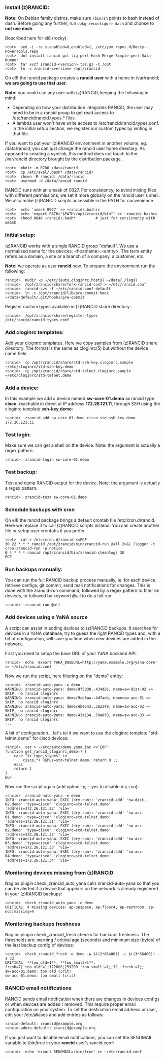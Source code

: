 ### Install (z)RANCiD:

**Note:** On Debian family distros, make sure `/bin/sh` points to bash instead of dash. Before going any further, run `dpkg-reconfigure dash` and choose to **not use dash**.

Described here for el8 (rocky):

```
root>  sed -i -re s,enabled=0,enabled=1, /etc/yum.repos.d/Rocky-PowerTools.repo
root>  dnf install rancid git tig perl-Hash-Merge-Simple perl-Data-Dumper
root>  tar xvzf zrancid-<version>.tar.gz -C /opt
root>  ln -s zrancid-<version> /opt/zrancid
```

On el8 the rancid package creates a **rancid user** with a home in /var/rancid; **we are going to use that user**.

**Note:** you could use any user with (z)RANCiD, keeping the following in mind:

* Depending on how your distribution integrates RANCiD, the user may need to be in a rancid group to get read access to /etc/rancid/rancid.types.* files.
* A lambda user won't have write access to /etc/rancid/rancid.types.conf. In the initial setup section, we register our custom types by writing in that file.

If you want to put your (z)RANCiD environment in another volume, eg. /data/rancid, you can just change the rancid user home directory. As opposed to creating a symlink, this method does not touch to the /var/rancid directory brought by the distribution package.

```
root>  mkdir -m 0700 /data/rancid
root>  cp /etc/skel/.bash* /data/rancid/
root>  chown -R rancid: /data/rancid
root>  usermod -d /data/rancid rancid
```

RANCiD runs with an umask of 0027. For consistency, to avoid mixing files with different permissions, we set it more globally on the rancid user's shell. We also make (z)RANCiD scripts accessible in the PATH for convenience.

```
root>  echo 'umask 0027' >> ~rancid/.bashrc
root>  echo 'export PATH="$PATH:/opt/zrancid/bin"' >> ~rancid/.bashrc
root>  chmod 0640 ~rancid/.bash*         # just for consistency with umask
```

### Initial setup:

(z)RANCiD works with a single RANCiD group "default". We use a normalized name for the devices: \<hostname\>.\<entity\>. The term entity refers as a domain, a site or a branch of a company, a customer, etc.

**Note:** we operate as user **rancid** now. To prepare the environment run the following:

```
rancid>  mkdir -p ~/etc/{auto,cloginrc,hosts} ~/data{,/logs}
rancid>  /opt/zrancid/share/fork-rancid-conf > ~/etc/rancid.conf
rancid>  rancid-cvs -f ~/etc/rancid.conf default
rancid>  ln -s /opt/zrancid/lib/pre-commit-hook ~/data/default/.git/hooks/pre-commit
```

Register custom types available in (z)RANCiD share directory:

```
rancid>  /opt/zrancid/share/register-types /etc/rancid/rancid.types.conf
```

### Add cloginrc templates:

Add your cloginrc templates. Here we copy samples from (z)RANCiD share directory. The format is the same as cloginrc(5) but without the device name field.

```
rancid>  cp /opt/zrancid/share/std-ssh-key.cloginrc.sample ~/etc/cloginrc/std-ssh-key.demo
rancid>  cp /opt/zrancid/share/std-telnet.cloginrc.sample ~/etc/cloginrc/std-telnet.demo
```

### Add a device:

In this example we add a device named **sw-core-01.demo** as rancid type **cisco**, reachable in direct at IP address **172.26.121.11**, through SSH using the cloginrc template **ssh-key.demo**:

```
rancid>  zrancid-add sw-core-01.demo cisco std-ssh-key.demo 172.26.121.11
```

### Test login:

Make sure we can get a shell on the device. Note: the argument is actually a regex pattern.

```
rancid>  zrancid-login sw-core-01.demo
```

### Test backup:

Test and dump RANCiD output for the device. Note: the argument is actually a regex pattern.

```
rancid>  zrancid-test sw-core-01.demo
```

### Schedule backups with cron

On el8 the rancid package brings a default crontab file /etc/cron.d/rancid. Here we replace it to call (z)RANCiD scripts instead. You can create another file or setup user crontabs if you prefer.

```
root>  cat > /etc/cron.d/rancid <<EOF
30 22 * * * rancid /opt/zrancid/bin/zrancid-run @all 2>&1 |logger -t cron-zrancid-run -p notice
0 4 * * * rancid /opt/zrancid/bin/zrancid-cleanlogs 30
EOF
```

### Run backups manually:

You can run the full RANCiD backup process manually, ie: for each device, retrieve configs, git commit, send mail notifications for changes. This is done with the zrancid-run command, followed by a regex pattern to filter on devices, or followed by keyword @all to do a full run.

```
rancid>  zrancid-run @all
```


### Add devices using a YaNA source

A script can assist in adding devices to (z)RANCiD backups. It searches for devices in a YaNA database, try to guess the right RANCiD types and, with a bit of configuration, will save you time when new devices are added in the network.

First you need to setup the base URL of your YaNA backend API:

```
rancid>  echo 'export YANA_BASEURL=http://yana.example.org/yana-core' >> ~/etc/zrancid.conf
```

Now we run the script, here filtering on the "demo" entity:

```
rancid>  zrancid-auto-yana -e demo
WARNING: zrancid-auto-yana: demo/8f5038..434d26, name=sw-dist-02 => SKIP, no rancid cloginrc
WARNING: zrancid-auto-yana: demo/9ce8aa..4d7aeb, name=sw-acc-01 => SKIP, no rancid cloginrc
WARNING: zrancid-auto-yana: demo/ebe543..3a2349, name=sw-acc-02 => SKIP, no rancid cloginrc
WARNING: zrancid-auto-yana: demo/43a134..70a070, name=sw-acc-03 => SKIP, no rancid cloginrc
...
```

A bit of configuration... let's tel it we want to use the cloginrc template "std-telnet.demo" for cisco devices:

```
rancid>  cat > ~/etc/auto/demo.yana.inc <<'EOF'
function get_rancid_cloginrc_demo() {
    case "$r_type,$types" in
        cisco,*) REPLY=std-telnet.demo; return 0 ;;
    esac
    return 1
}
EOF
```

Now run the script again (add option -y, --yes to disable dry-run):

```
rancid>  zrancid-auto-yana -e demo
INFO: zrancid-auto-yana: EXEC (dry-run): 'zrancid-add' 'sw-dist-02.demo' 'type=cisco' 'cloginrc=std-telnet.demo' 'address=172.26.121.22' 'via='
INFO: zrancid-auto-yana: EXEC (dry-run): 'zrancid-add' 'sw-acc-01.demo' 'type=cisco' 'cloginrc=std-telnet.demo' 'address=172.26.121.31' 'via='
INFO: zrancid-auto-yana: EXEC (dry-run): 'zrancid-add' 'sw-acc-02.demo' 'type=cisco' 'cloginrc=std-telnet.demo' 'address=172.26.121.32' 'via='
INFO: zrancid-auto-yana: EXEC (dry-run): 'zrancid-add' 'sw-acc-03.demo' 'type=cisco' 'cloginrc=std-telnet.demo' 'address=172.26.121.33' 'via='
INFO: zrancid-auto-yana: EXEC (dry-run): 'zrancid-add' 'sw-acc-04.demo' 'type=cisco' 'cloginrc=std-telnet.demo' 'address=172.26.121.34' 'via='
```

### Monitoring devices missing from (z)RANCiD

Nagios plugin check_zrancid_auto_yana calls zrancid-auto-yana so that you can be alerted if a device that appears on the network is already registered in your (z)RANCiD backups:

```
rancid>  check_zrancid_auto_yana -e demo
CRITICAL: 4 missing devices: ap-opspace, ap-floor4, ap-restroom, ap-noc|missing=4
```

### Monitoring backups freshness

Nagios plugin check_zrancid_fresh checks for backups freshness. The thresholds are: warning / critical age (seconds) and minimum size (bytes) of the last backup config of devices:

```
rancid>  check_zrancid_fresh -e demo -w $((2*86400)) -c $((3*86400)) -s 32
CRITICAL: **too_old=1**, **too_small=1**, fresh=7|'too_old'=1;172800;259200 'too_small'=1;;32 'fresh'=7;;
sw-acc-01.demo: too old (crit)
sw-acc-01.demo: too small (crit)
```

### RANCiD email notifications

RANCiD sends email notification when there are changes in devices configs or when devices are added / removed. This require proper email configuration on your system. To set the destination email address or user, edit your /etc/aliases and add entries as follows:

```txt
rancid-default: zrancid@example.org
rancid-admin-default: zrancid@example.org
```

If you just want to disable email notifications, you can set the SENDMAIL variable to /bin/true in your **rancid** user's rancid.conf:

```
rancid>  echo 'export SENDMAIL=/bin/true' >> ~/etc/rancid.conf
```
